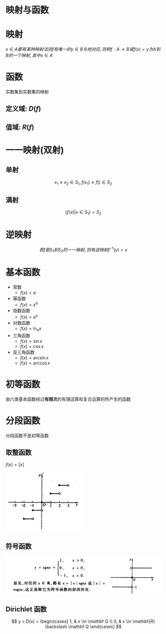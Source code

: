 # 映射与函数

# 映射

$x\in A都有某种映射法则f有唯一的y\in B与他对应, 则称f:A\to B或f(x)=y为A到B的一个映射, 其中x\in A$

# 函数

实数集到实数集的映射

## 定义域: $D(f)$

## 值域: $R(f)$

# 一一映射(双射)

## 单射

$$
x_1 \neq x_2 \in S_1 ,f(x_1)\neq f() \in S_2
$$

## 满射

$$
\{ f(x)| x\in S_1 \} = S_2
$$

# 逆映射

$$
若f是S_1到S_2的一一映射, 则有逆映射f^{-1}(y)=x
$$

# 基本函数

* 常数
  * $f(x)=a$
* 幂函数
  * $f(x)=x^a$
* 指数函数
  * $f(x)=a^x$
* 对数函数
  * $f(x)=\ln_ax$
* 三角函数
  * $f(x)=\sin x$
  * $f(x)=\cos x$
* 反三角函数
  * $f(x)=\arcsin x$
  * $f(x)=\arccos x$

# 初等函数

由六类基本函数经过**有限次**的有理运算和复合运算的所产生的函数

# 分段函数

分段函数不是初等函数

## 取整函数

$f(x)=[x]$

![](./image/2020-09-29-11-06-54.png)

## 符号函数

![](./image/2020-09-29-11-08-18.png)

## Dirichlet 函数

$$
y = D(x) =
\begin{cases}
1, & x \in \mathbf Q \\
0, & x \in \mathbf{R} \backslash \mathbf Q
\end{cases}
$$
